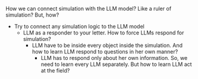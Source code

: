 How we can connect simulation with the LLM model? 
Like a ruler of simulation? But, how? 

- Try to connect any simulation logic to the LLM model
	- LLM as a responder to your letter. How to force LLMs respond for simulation?
		- LLM have to be inside every object inside the simulation. And how to learn LLM respond to questions in her own manner? 
			- LLM has to respond only about her own information. So, we need to learn every LLM separately. But how to learn LLM act at the field?